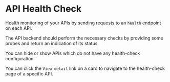 # API Health Check

Health monitoring of your APIs by sending requests to an `health` endpoint on each API.

The API backend should perform the necessary checks by providing some probes and return an indication of its status.

You can hide or show APIs which do not have any health-check configuration.

You can click the `View detail` link on a card to navigate to the health-check page of a specific API.

